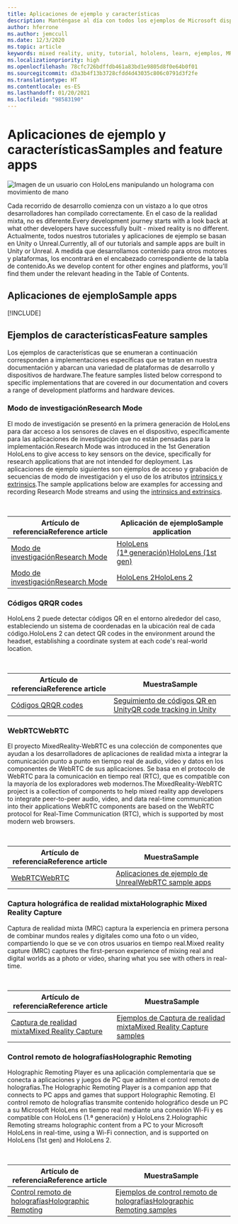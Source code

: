 ```yaml
---
title: Aplicaciones de ejemplo y características
description: Manténgase al día con todos los ejemplos de Microsoft disponibles y las aplicaciones de características de realidad mixta para HoloLens.
author: hferrone
ms.author: jemccull
ms.date: 12/3/2020
ms.topic: article
keywords: mixed reality, unity, tutorial, hololens, learn, ejemplos, MRTK, modo de investigación, HoloLens 2, códigos qr, WebRTC, captura de realidad mixta, control remoto de holografías, UX Tools
ms.localizationpriority: high
ms.openlocfilehash: 78cfc726bdffdb461a83bd1e9805d8f0e64b0f01
ms.sourcegitcommit: d3a3b4f13b3728cfdd4d43035c806c0791d3f2fe
ms.translationtype: HT
ms.contentlocale: es-ES
ms.lasthandoff: 01/20/2021
ms.locfileid: "98583190"
---
```

# <a name="samples-and-feature-apps"></a><span data-ttu-id="afd16-104">Aplicaciones de ejemplo y características</span><span class="sxs-lookup"><span data-stu-id="afd16-104">Samples and feature apps</span></span>

![Imagen de un usuario con HoloLens manipulando un holograma con movimiento de mano](unreal/images/unreal-developer.jpg)

<span data-ttu-id="afd16-106">Cada recorrido de desarrollo comienza con un vistazo a lo que otros desarrolladores han compilado correctamente. En el caso de la realidad mixta, no es diferente.</span><span class="sxs-lookup"><span data-stu-id="afd16-106">Every development journey starts with a look back at what other developers have successfully built - mixed reality is no different.</span></span> <span data-ttu-id="afd16-107">Actualmente, todos nuestros tutoriales y aplicaciones de ejemplo se basan en Unity o Unreal.</span><span class="sxs-lookup"><span data-stu-id="afd16-107">Currently, all of our tutorials and sample apps are built in Unity or Unreal.</span></span> <span data-ttu-id="afd16-108">A medida que desarrollamos contenido para otros motores y plataformas, los encontrará en el encabezado correspondiente de la tabla de contenido.</span><span class="sxs-lookup"><span data-stu-id="afd16-108">As we develop content for other engines and platforms, you'll find them under the relevant heading in the Table of Contents.</span></span>

## <a name="sample-apps"></a><span data-ttu-id="afd16-109">Aplicaciones de ejemplo</span><span class="sxs-lookup"><span data-stu-id="afd16-109">Sample apps</span></span>

[!INCLUDE[](includes/tabs-samples.md)]

## <a name="feature-samples"></a><span data-ttu-id="afd16-110">Ejemplos de características</span><span class="sxs-lookup"><span data-stu-id="afd16-110">Feature samples</span></span>

<span data-ttu-id="afd16-111">Los ejemplos de características que se enumeran a continuación corresponden a implementaciones específicas que se tratan en nuestra documentación y abarcan una variedad de plataformas de desarrollo y dispositivos de hardware.</span><span class="sxs-lookup"><span data-stu-id="afd16-111">The feature samples listed below correspond to specific implementations that are covered in our documentation and covers a range of development platforms and hardware devices.</span></span>

### <a name="research-mode"></a><span data-ttu-id="afd16-112">Modo de investigación</span><span class="sxs-lookup"><span data-stu-id="afd16-112">Research Mode</span></span>

<span data-ttu-id="afd16-113">El modo de investigación se presentó en la primera generación de HoloLens para dar acceso a los sensores de claves en el dispositivo, específicamente para las aplicaciones de investigación que no están pensadas para la implementación.</span><span class="sxs-lookup"><span data-stu-id="afd16-113">Research Mode was introduced in the 1st Generation HoloLens to give access to key sensors on the device, specifically for research applications that are not intended for deployment.</span></span> <span data-ttu-id="afd16-114">Las aplicaciones de ejemplo siguientes son ejemplos de acceso y grabación de secuencias de modo de investigación y el uso de los atributos [intrinsics y extrinsics](/windows/mixed-reality/locatable-camera#locating-the-device-camera-in-the-world).</span><span class="sxs-lookup"><span data-stu-id="afd16-114">The sample applications below are examples for accessing and recording Research Mode streams and using the [intrinsics and extrinsics](/windows/mixed-reality/locatable-camera#locating-the-device-camera-in-the-world).</span></span>

<br>

| <span data-ttu-id="afd16-115">Artículo de referencia</span><span class="sxs-lookup"><span data-stu-id="afd16-115">Reference article</span></span> | <span data-ttu-id="afd16-116">Aplicación de ejemplo</span><span class="sxs-lookup"><span data-stu-id="afd16-116">Sample application</span></span> |
| --- | --- |
| [<span data-ttu-id="afd16-117">Modo de investigación</span><span class="sxs-lookup"><span data-stu-id="afd16-117">Research Mode</span></span>](platform-capabilities-and-apis/research-mode.md) | [<span data-ttu-id="afd16-118">HoloLens (1ª generación)</span><span class="sxs-lookup"><span data-stu-id="afd16-118">HoloLens (1st gen)</span></span>](https://github.com/microsoft/HoloLensForCV/tree/master/Samples) |
| [<span data-ttu-id="afd16-119">Modo de investigación</span><span class="sxs-lookup"><span data-stu-id="afd16-119">Research Mode</span></span>](platform-capabilities-and-apis/research-mode.md) | [<span data-ttu-id="afd16-120">HoloLens 2</span><span class="sxs-lookup"><span data-stu-id="afd16-120">HoloLens 2</span></span>](https://github.com/microsoft/HoloLens2ForCV/tree/main/Samples) |

### <a name="qr-codes"></a><span data-ttu-id="afd16-121">Códigos QR</span><span class="sxs-lookup"><span data-stu-id="afd16-121">QR codes</span></span>

<span data-ttu-id="afd16-122">HoloLens 2 puede detectar códigos QR en el entorno alrededor del caso, estableciendo un sistema de coordenadas en la ubicación real de cada código.</span><span class="sxs-lookup"><span data-stu-id="afd16-122">HoloLens 2 can detect QR codes in the environment around the headset, establishing a coordinate system at each code's real-world location.</span></span>

<br>

| <span data-ttu-id="afd16-123">Artículo de referencia</span><span class="sxs-lookup"><span data-stu-id="afd16-123">Reference article</span></span> | <span data-ttu-id="afd16-124">Muestra</span><span class="sxs-lookup"><span data-stu-id="afd16-124">Sample</span></span> |
| --- | --- |
| [<span data-ttu-id="afd16-125">Códigos QR</span><span class="sxs-lookup"><span data-stu-id="afd16-125">QR codes</span></span>](platform-capabilities-and-apis/qr-code-tracking.md) | [<span data-ttu-id="afd16-126">Seguimiento de códigos QR en Unity</span><span class="sxs-lookup"><span data-stu-id="afd16-126">QR code tracking in Unity</span></span>](https://github.com/chgatla-microsoft/QRTracking/tree/master/SampleQRCodes) |

### <a name="webrtc"></a><span data-ttu-id="afd16-127">WebRTC</span><span class="sxs-lookup"><span data-stu-id="afd16-127">WebRTC</span></span>

<span data-ttu-id="afd16-128">El proyecto MixedReality-WebRTC es una colección de componentes que ayudan a los desarrolladores de aplicaciones de realidad mixta a integrar la comunicación punto a punto en tiempo real de audio, vídeo y datos en los componentes de WebRTC de sus aplicaciones. Se basa en el protocolo de WebRTC para la comunicación en tiempo real (RTC), que es compatible con la mayoría de los exploradores web modernos.</span><span class="sxs-lookup"><span data-stu-id="afd16-128">The MixedReality-WebRTC project is a collection of components to help mixed reality app developers to integrate peer-to-peer audio, video, and data real-time communication into their applications WebRTC components are based on the WebRTC protocol for Real-Time Communication (RTC), which is supported by most modern web browsers.</span></span>

<br>

| <span data-ttu-id="afd16-129">Artículo de referencia</span><span class="sxs-lookup"><span data-stu-id="afd16-129">Reference article</span></span> | <span data-ttu-id="afd16-130">Muestra</span><span class="sxs-lookup"><span data-stu-id="afd16-130">Sample</span></span> |
| --- | --- |
| [<span data-ttu-id="afd16-131">WebRTC</span><span class="sxs-lookup"><span data-stu-id="afd16-131">WebRTC</span></span>](https://microsoft.github.io/MixedReality-WebRTC) | [<span data-ttu-id="afd16-132">Aplicaciones de ejemplo de Unreal</span><span class="sxs-lookup"><span data-stu-id="afd16-132">WebRTC sample apps</span></span>](https://github.com/microsoft/MixedReality-WebRTC/tree/master/examples) |

### <a name="holographic-mixed-reality-capture"></a><span data-ttu-id="afd16-133">Captura holográfica de realidad mixta</span><span class="sxs-lookup"><span data-stu-id="afd16-133">Holographic Mixed Reality Capture</span></span>

<span data-ttu-id="afd16-134">Captura de realidad mixta (MRC) captura la experiencia en primera persona de combinar mundos reales y digitales como una foto o un vídeo, compartiendo lo que se ve con otros usuarios en tiempo real.</span><span class="sxs-lookup"><span data-stu-id="afd16-134">Mixed reality capture (MRC) captures the first-person experience of mixing real and digital worlds as a photo or video, sharing what you see with others in real-time.</span></span>

<br>

| <span data-ttu-id="afd16-135">Artículo de referencia</span><span class="sxs-lookup"><span data-stu-id="afd16-135">Reference article</span></span> | <span data-ttu-id="afd16-136">Muestra</span><span class="sxs-lookup"><span data-stu-id="afd16-136">Sample</span></span> |
| --- | --- |
| [<span data-ttu-id="afd16-137">Captura de realidad mixta</span><span class="sxs-lookup"><span data-stu-id="afd16-137">Mixed Reality Capture</span></span>](platform-capabilities-and-apis/mixed-reality-capture-for-developers.md) | [<span data-ttu-id="afd16-138">Ejemplos de Captura de realidad mixta</span><span class="sxs-lookup"><span data-stu-id="afd16-138">Mixed Reality Capture samples</span></span>](/samples/microsoft/windows-universal-samples/holographicmixedrealitycapture/) |

### <a name="holographic-remoting"></a><span data-ttu-id="afd16-139">Control remoto de holografías</span><span class="sxs-lookup"><span data-stu-id="afd16-139">Holographic Remoting</span></span>

<span data-ttu-id="afd16-140">Holographic Remoting Player es una aplicación complementaria que se conecta a aplicaciones y juegos de PC que admiten el control remoto de holografías.</span><span class="sxs-lookup"><span data-stu-id="afd16-140">The Holographic Remoting Player is a companion app that connects to PC apps and games that support Holographic Remoting.</span></span> <span data-ttu-id="afd16-141">El control remoto de holografías transmite contenido holográfico desde un PC a su Microsoft HoloLens en tiempo real mediante una conexión Wi-Fi y es compatible con HoloLens (1.ª generación) y HoloLens 2.</span><span class="sxs-lookup"><span data-stu-id="afd16-141">Holographic Remoting streams holographic content from a PC to your Microsoft HoloLens in real-time, using a Wi-Fi connection, and is supported on HoloLens (1st gen) and HoloLens 2.</span></span>

<br>

| <span data-ttu-id="afd16-142">Artículo de referencia</span><span class="sxs-lookup"><span data-stu-id="afd16-142">Reference article</span></span> | <span data-ttu-id="afd16-143">Muestra</span><span class="sxs-lookup"><span data-stu-id="afd16-143">Sample</span></span> |
| --- | --- |
| [<span data-ttu-id="afd16-144">Control remoto de holografías</span><span class="sxs-lookup"><span data-stu-id="afd16-144">Holographic Remoting</span></span>](platform-capabilities-and-apis/holographic-remoting-player.md) | [<span data-ttu-id="afd16-145">Ejemplos de control remoto de holografías</span><span class="sxs-lookup"><span data-stu-id="afd16-145">Holographic Remoting samples</span></span>](https://github.com/microsoft/MixedReality-HolographicRemoting-Samples) |